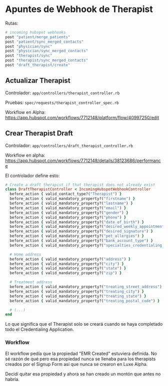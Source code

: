 # Apuntes de Webhook de Therapist

Rutas:
```ruby
# incoming hubspot webhooks
post "patient/merge_patients"
post "patient/sync_merged_contacts"
post "physician/sync"
post "physician/sync_merged_contacts"
post "therapist/sync"
post "therapist/sync_merged_contacts"
post "draft_therapist/create"
```

## Actualizar Therapist

Controlador: `app/controllers/therapist_controller.rb`

Pruebas: `spec/requests/therapist_controller_spec.rb`

Workflow en Alpha: https://app.hubspot.com/workflows/7712148/platform/flow/40997250/edit

## Crear Therapist Draft

Controlador: `app/controllers/draft_therapist_controller.rb`

Workflow en alpha: https://app.hubspot.com/workflows/7712148/details/38123686/performance

El controlador define esto:
```ruby
# Create a draft therapist if that therapist does not already exist
class DraftTherapistController < IncomingHubspotWebhookController
  before_action { valid_contact_type?("Therapist") }
  before_action { valid_mandatory_property?("firstname") }
  before_action { valid_mandatory_property?("lastname") }
  before_action { valid_mandatory_property?("email") }
  before_action { valid_mandatory_property?("gender") }
  before_action { valid_mandatory_property?("phone") }
  before_action { valid_mandatory_property?("date_of_birth") }
  before_action { valid_mandatory_property?("desired_weekly_appointments") }
  before_action { valid_mandatory_property?("desired_signature") }
  before_action { valid_mandatory_property?("pet_allergies") }
  before_action { valid_mandatory_property?("bank_account_type") }
  before_action { valid_mandatory_property?("specialties_credentialing_form") }

  # Home address
  before_action { valid_mandatory_property?("address") }
  before_action { valid_mandatory_property?("city") }
  before_action { valid_mandatory_property?("state") }
  before_action { valid_mandatory_property?("zip") }

  # Treatment address
  before_action { valid_mandatory_property?("treating_street_address") }
  before_action { valid_mandatory_property?("treating_city") }
  before_action { valid_mandatory_property?("treating_state") }
  before_action { valid_mandatory_property?("treating_postal_code") }

  # (...)
end
```

Lo que significa que el Therapist solo se creará cuando se haya completado todo el Credentialing Application.

### Workflow

El workflow pedía que la propiedad "EMR Created" estuviera definida. No sé razón de qué pero esa propiedad nunca se llenaba para los therapists creados por el Signup Form así que nunca se crearon en Luxe Alpha.

Decidí quitar esa propiedad y ahora se han creado un montón que antes no habría.

